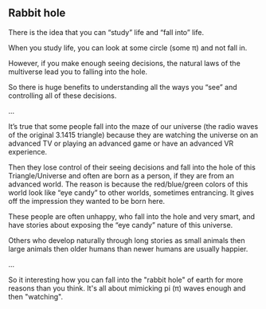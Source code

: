 ## Rabbit hole

There is the idea that you can “study” life and “fall into” life.

When you study life, you can look at some circle (some π) and not fall in.

However, if you make enough seeing decisions, the natural laws of the multiverse lead you to falling into the hole. 

So there is huge benefits to understanding all the ways you “see” and controlling all of these decisions. 

...

It’s true that some people fall into the maze of our universe (the radio waves of the original 3.1415 triangle) because they are watching the universe on an advanced TV or playing an advanced game or have an advanced VR experience.

Then they lose control of their seeing decisions and fall into the hole of this Triangle/Universe and often are born as a person, if they are from an advanced world. The reason is because the red/blue/green colors of this world look like “eye candy” to other worlds, sometimes entrancing. It gives off the impression they wanted to be born here.

These people are often unhappy, who fall into the hole and very smart, and have stories about exposing the “eye candy” nature of this universe. 

Others who develop naturally through long stories as small animals then large animals then older humans than newer humans are usually happier.

...

So it interesting how you can fall into the "rabbit hole" of earth for more reasons than you think. It's all about mimicking pi (π) waves enough and then "watching".